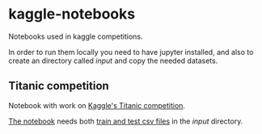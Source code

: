 # kaggle-notebooks
Notebooks used in kaggle competitions.

In order to run them locally you need to have jupyter installed, and also to create an directory called _input_ and copy the needed datasets.

## Titanic competition

Notebook with work on [Kaggle's Titanic competition](https://www.kaggle.com/c/titanic).


[The notebook](https://github.com/liopic/kaggle-notebooks/tree/master/titanic) needs both [train and test csv files](https://www.kaggle.com/c/titanic/data) in the _input_ directory.

